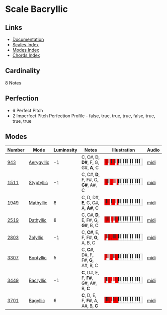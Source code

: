 # Scale Bacryllic

## Links

- [Documentation](README.md)
- [Scales Index](Scales.md)
- [Modes Index](Modes.md)
- [Chords Index](Chords.md)

## Cardinality

8 Notes

## Perfection

- 6 Perfect Pitch
- 2 Imperfect Pitch
Perfection Profile - false, true, true, true, false, true, true, true

## Modes

| Number | Mode | Luminosity | Notes | Illustration | Audio |
|--------|------|------------|-------|--------------|-------|
| [943](https://ianring.com/musictheory/scales/943) | [Aerygyllic](ModeAerygyllic.md) | -1 | C, C#, D, **D#**, F, G, G#, **A**, C | ![CNaturalAerygyllic](ModeCNaturalAerygyllic.png) | [midi](https://github.com/edipermadi/music/blob/main/docs/ModeCNaturalAerygyllic.mid?raw=true) | 
| [1511](https://ianring.com/musictheory/scales/1511) | [Styptyllic](ModeStyptyllic.md) | -1 | C, C#, **D**, F, F#, G, **G#**, A#, C | ![CNaturalStyptyllic](ModeCNaturalStyptyllic.png) | [midi](https://github.com/edipermadi/music/blob/main/docs/ModeCNaturalStyptyllic.mid?raw=true) | 
| [1949](https://ianring.com/musictheory/scales/1949) | [Mathyllic](ModeMathyllic.md) | 8 | C, D, D#, **E**, G, G#, A, **A#**, C | ![CNaturalMathyllic](ModeCNaturalMathyllic.png) | [midi](https://github.com/edipermadi/music/blob/main/docs/ModeCNaturalMathyllic.mid?raw=true) | 
| [2519](https://ianring.com/musictheory/scales/2519) | [Dathyllic](ModeDathyllic.md) | 8 | C, C#, **D**, E, F#, G, **G#**, B, C | ![CNaturalDathyllic](ModeCNaturalDathyllic.png) | [midi](https://github.com/edipermadi/music/blob/main/docs/ModeCNaturalDathyllic.mid?raw=true) | 
| [2803](https://ianring.com/musictheory/scales/2803) | [Zolyllic](ModeZolyllic.md) | -1 | C, **C#**, E, F, F#, **G**, A, B, C | ![CNaturalZolyllic](ModeCNaturalZolyllic.png) | [midi](https://github.com/edipermadi/music/blob/main/docs/ModeCNaturalZolyllic.mid?raw=true) | 
| [3307](https://ianring.com/musictheory/scales/3307) | [Boptyllic](ModeBoptyllic.md) | 5 | C, **C#**, D#, F, F#, **G**, A#, B, C | ![CNaturalBoptyllic](ModeCNaturalBoptyllic.png) | [midi](https://github.com/edipermadi/music/blob/main/docs/ModeCNaturalBoptyllic.mid?raw=true) | 
| [3449](https://ianring.com/musictheory/scales/3449) | [Bacryllic](ModeBacryllic.md) | -1 | **C**, D#, E, F, **F#**, G#, A#, B, **C** | ![CNaturalBacryllic](ModeCNaturalBacryllic.png) | [midi](https://github.com/edipermadi/music/blob/main/docs/ModeCNaturalBacryllic.mid?raw=true) | 
| [3701](https://ianring.com/musictheory/scales/3701) | [Bagyllic](ModeBagyllic.md) | 6 | **C**, D, E, F, **F#**, A, A#, B, **C** | ![CNaturalBagyllic](ModeCNaturalBagyllic.png) | [midi](https://github.com/edipermadi/music/blob/main/docs/ModeCNaturalBagyllic.mid?raw=true) | 
